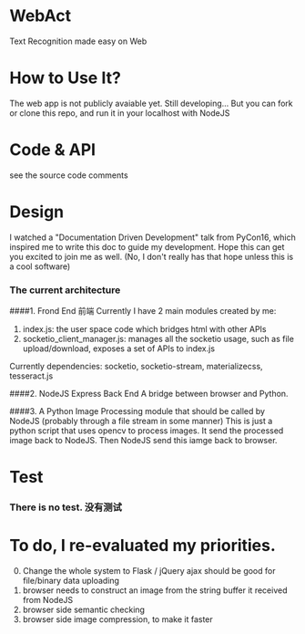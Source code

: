 # WebAct
Text Recognition made easy on Web

# How to Use It?
The web app is not publicly avaiable yet. Still developing...
But you can fork or clone this repo, and run it in your localhost with NodeJS

# Code & API
see the source code comments

# Design
I watched a "Documentation Driven Development" talk from PyCon16, which inspired me to write this doc to guide my development.
Hope this can get you excited to join me as well. (No, I don't really has that hope unless this is a cool software)

### The current architecture
####1. Frond End 前端
Currently I have 2 main modules created by me:
1. index.js: the user space code which bridges html with other APIs
2. socketio_client_manager.js: manages all the socketio usage, such as file upload/download, exposes a set of APIs to index.js

Currently dependencies:
socketio, socketio-stream, materializecss, tesseract.js

####2. NodeJS Express Back End
A bridge between browser and Python.

####3. A Python Image Processing module that should be called by NodeJS (probably through a file stream in some manner)
This is just a python script that uses opencv to process images. It send the processed image back to NodeJS. Then NodeJS send this iamge back to browser.

# Test
### There is no test. 没有测试


# To do, I re-evaluated my priorities.
0. Change the whole system to Flask / jQuery ajax should be good for file/binary data uploading
1. browser needs to construct an image from the string buffer it received from NodeJS
2. browser side semantic checking
3. browser side image compression, to make it faster
